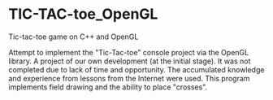 # TIC-TAC-toe_OpenGL

Tic-tac-toe game on C++ and OpenGL

Attempt to implement the "Tic-Tac-toe" console project via the OpenGL library. A project of our own development (at the initial stage). It was not completed due to lack of time and opportunity. The accumulated knowledge and experience from lessons from the Internet were used. This program implements field drawing and the ability to place "crosses".

